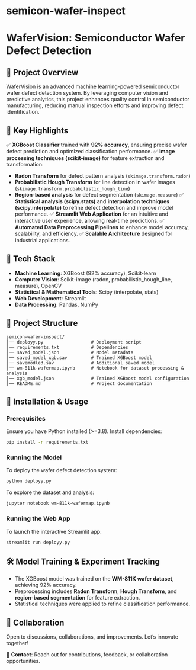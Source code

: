 # semicon-wafer-inspect
# WaferVision: Semiconductor Wafer Defect Detection

## 📌 Project Overview
WaferVision is an advanced machine learning-powered semiconductor wafer defect detection system. By leveraging computer vision and predictive analytics, this project enhances quality control in semiconductor manufacturing, reducing manual inspection efforts and improving defect identification.

## 🔑 Key Highlights
✅ **XGBoost Classifier** trained with **92% accuracy**, ensuring precise wafer defect prediction and optimized classification performance.
✅ **Image processing techniques (scikit-image)** for feature extraction and transformation:
   - **Radon Transform** for defect pattern analysis (`skimage.transform.radon`)
   - **Probabilistic Hough Transform** for line detection in wafer images (`skimage.transform.probabilistic_hough_line`)
   - **Region-based analysis** for defect segmentation (`skimage.measure`)
✅ **Statistical analysis (scipy.stats)** and **interpolation techniques (scipy.interpolate)** to refine defect detection and improve model performance.
✅ **Streamlit Web Application** for an intuitive and interactive user experience, allowing real-time predictions.
✅ **Automated Data Preprocessing Pipelines** to enhance model accuracy, scalability, and efficiency.
✅ **Scalable Architecture** designed for industrial applications.

## 🔧 Tech Stack
- **Machine Learning**: XGBoost (92% accuracy), Scikit-learn
- **Computer Vision**: Scikit-image (radon, probabilistic_hough_line, measure), OpenCV
- **Statistical & Mathematical Tools**: Scipy (interpolate, stats)
- **Web Development**: Streamlit
- **Data Processing**: Pandas, NumPy

## 📂 Project Structure
```
semicon-wafer-inspect/
│── deployy.py                  # Deployment script
│── requirements.txt            # Dependencies
│── saved_model.json            # Model metadata
│── saved_model_xgb.sav         # Trained XGBoost model
│── savemodle3.sav              # Additional saved model
│── wm-811k-wafermap.ipynb      # Notebook for dataset processing & analysis
│── xgb_model.json              # Trained XGBoost model configuration
│── README.md                   # Project documentation
```

## 🚀 Installation & Usage
### Prerequisites
Ensure you have Python installed (>=3.8). Install dependencies:
```bash
pip install -r requirements.txt
```

### Running the Model
To deploy the wafer defect detection system:
```bash
python deployy.py
```
To explore the dataset and analysis:
```bash
jupyter notebook wm-811k-wafermap.ipynb
```

### Running the Web App
To launch the interactive Streamlit app:
```bash
streamlit run deployy.py
```

## 🛠 Model Training & Experiment Tracking
- The XGBoost model was trained on the **WM-811K wafer dataset**, achieving 92% accuracy.
- Preprocessing includes **Radon Transform**, **Hough Transform**, and **region-based segmentation** for feature extraction.
- Statistical techniques were applied to refine classification performance.

## 🤝 Collaboration
Open to discussions, collaborations, and improvements. Let’s innovate together!

📧 **Contact**: Reach out for contributions, feedback, or collaboration opportunities.

